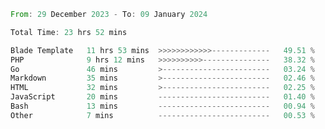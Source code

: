 
<!--START_SECTION:waka-->

```rust
From: 29 December 2023 - To: 09 January 2024

Total Time: 23 hrs 52 mins

Blade Template   11 hrs 53 mins  >>>>>>>>>>>>-------------   49.51 %
PHP              9 hrs 12 mins   >>>>>>>>>>---------------   38.32 %
Go               46 mins         >------------------------   03.24 %
Markdown         35 mins         >------------------------   02.46 %
HTML             32 mins         >------------------------   02.25 %
JavaScript       20 mins         -------------------------   01.40 %
Bash             13 mins         -------------------------   00.94 %
Other            7 mins          -------------------------   00.53 %
```

<!--END_SECTION:waka-->
<!---
Abedmuh/Abedmuh is a ✨ special ✨ repository because its `README.md` (this file) appears on your GitHub profile.
You can click the Preview link to take a look at your changes.
--->
